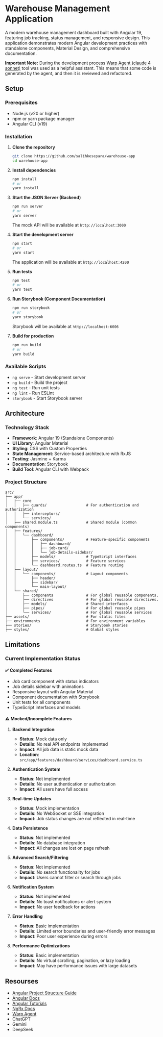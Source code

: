 # Warehouse Management Application

A modern warehouse management dashboard built with Angular 19, featuring job tracking, status management, and responsive design. This application demonstrates modern Angular development practices with standalone components, Material Design, and comprehensive documentation.

**Important Note:** During the development process [Warp Agent (claude 4 sonnet)](https://www.warp.dev/) tool was used as a helpful assistant. This means that some code is generated by the agent, and then it is reviewed and refactored.

## Setup

### Prerequisites

- Node.js (v20 or higher)
- npm or yarn package manager
- Angular CLI (v19)

### Installation

1. **Clone the repository**
   ```bash
   git clone https://github.com/salihkesepara/warehouse-app
   cd warehouse-app
   ```

2. **Install dependencies**
   ```bash
   npm install
   # or
   yarn install
   ```

3. **Start the JSON Server (Backend)**
   ```bash
   npm run server
   # or
   yarn server
   ```
   The mock API will be available at `http://localhost:3000`

4. **Start the development server**
   ```bash
   npm start
   # or
   yarn start
   ```
   The application will be available at `http://localhost:4200`

4. **Run tests**
   ```bash
   npm test
   # or
   yarn test
   ```

5. **Run Storybook (Component Documentation)**
   ```bash
   npm run storybook
   # or
   yarn storybook
   ```
   Storybook will be available at `http://localhost:6006`

6. **Build for production**
   ```bash
   npm run build
   # or
   yarn build
   ```

### Available Scripts

- `ng serve` - Start development server
- `ng build` - Build the project
- `ng test` - Run unit tests
- `ng lint` - Run ESLint
- `storybook` - Start Storybook server

## Architecture

### Technology Stack

- **Framework**: Angular 19 (Standalone Components)
- **UI Library**: Angular Material
- **Styling**: CSS with Custom Properties
- **State Management**: Service-based architecture with RxJS
- **Testing**: Jasmine + Karma
- **Documentation**: Storybook
- **Build Tool**: Angular CLI with Webpack

### Project Structure

```
src/
├── app/
│   ├── core
│   │   ├── guards/                  # For authentication and authorization
│   │   ├── interceptors/            
│   │   └── services/                
│   ├── shared.module.ts             # Shared module (common components)
│   ├── features/
│   │   └── dashboard/
│   │       ├── components/          # Feature-specific components
│   │       │   ├── dashboard/
│   │       │   ├── job-card/
│   │       │   └── job-details-sidebar/
│   │       ├── models/              # TypeScript interfaces
│   │       ├── services/            # Feature services
│   │       └── dashboard.routes.ts  # Feature routing
│   ├── layout/
│   │   └── components/              # Layout components
│   │       ├── header/
│   │       ├── sidebar/
│   │       └── main-layout/
│   └── shared/
│       ├── components               # For global reusable components.
│       ├── directives               # For global reusable directives.
│       ├── models/                  # Shared interfaces
│       ├── pipes/                   # For global reusable pipes
│       └── services/                # For global reusable services
├── assets/                          # For static files
├── environments                     # For environment variables
├── stories/                         # Storybook stories
├── styles/                          # Global styles
```

## Limitations

### Current Implementation Status

#### ✅ **Completed Features**
- Job card component with status indicators
- Job details sidebar with animations
- Responsive layout with Angular Material
- Component documentation with Storybook
- Unit tests for all components
- TypeScript interfaces and models

#### ⚠️ **Mocked/Incomplete Features**

1. **Backend Integration**
   - **Status**: Mock data only
   - **Details**: No real API endpoints implemented
   - **Impact**: All job data is static mock data
   - **Location**: `src/app/features/dashboard/services/dashboard.service.ts`

2. **Authentication System**
   - **Status**: Not implemented
   - **Details**: No user authentication or authorization
   - **Impact**: All users have full access

3. **Real-time Updates**
   - **Status**: Mock implementation
   - **Details**: No WebSocket or SSE integration
   - **Impact**: Job status changes are not reflected in real-time

4. **Data Persistence**
   - **Status**: Not implemented
   - **Details**: No database integration
   - **Impact**: All changes are lost on page refresh

5. **Advanced Search/Filtering**
   - **Status**: Not implemented
   - **Details**: No search functionality for jobs
   - **Impact**: Users cannot filter or search through jobs

6. **Notification System**
   - **Status**: Not implemented
   - **Details**: No toast notifications or alert system
   - **Impact**: No user feedback for actions

7. **Error Handling**
   - **Status**: Basic implementation
   - **Details**: Limited error boundaries and user-friendly error messages
   - **Impact**: Poor user experience during errors

8. **Performance Optimizations**
   - **Status**: Basic implementation
   - **Details**: No virtual scrolling, pagination, or lazy loading
   - **Impact**: May have performance issues with large datasets

## Resourses 
-	[Angular Project Structure Guide](https://medium.com/@dragos.atanasoae_62577/angular-project-structure-guide-small-medium-and-large-projects-e17c361b2029)
-	[Angular Docs](https://angular.dev/overview)
-	[Angular Tutorials](https://angular.dev/tutorials)
-	[NgRx Docs](https://ngrx.io/docs)
-	[Warp Agent](https://www.warp.dev/)
-	ChatGPT
-	Gemini
-	DeepSeek
